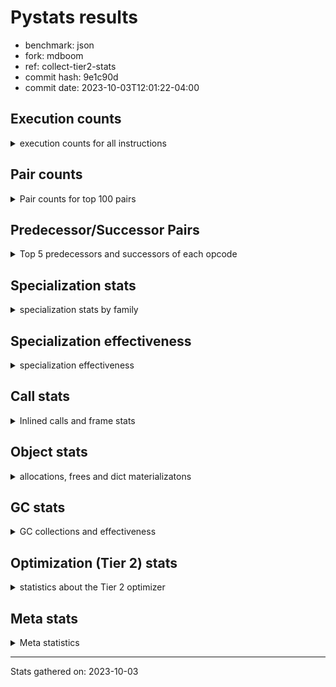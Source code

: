 
# Pystats results

- benchmark: json
- fork: mdboom
- ref: collect-tier2-stats
- commit hash: 9e1c90d
- commit date: 2023-10-03T12:01:22-04:00

## Execution counts

<details>
<summary> execution counts for all instructions </summary>

|Name | Count | Self | Cumulative | Miss ratio | 
|---|---:|---:|---:|---:|
| LOAD_FAST | 18,581,640 | 22.8% | 22.8% |  |
| POP_JUMP_IF_NOT_NONE | 6,192,000 | 7.6% | 30.4% |  |
| CALL | 5,163,560 | 6.3% | 36.7% |  |
| LOAD_FAST_LOAD_FAST | 4,129,260 | 5.1% | 41.8% |  |
| PUSH_NULL | 3,098,160 | 3.8% | 45.6% |  |
| LOAD_ATTR_METHOD_NO_DICT | 3,097,080 | 3.8% | 49.4% |  |
| RESUME_CHECK | 3,096,360 | 3.8% | 53.2% |  |
| LOAD_CONST | 3,096,360 | 3.8% | 57.0% |  |
| RETURN_VALUE | 3,096,240 | 3.8% | 60.8% |  |
| LOAD_GLOBAL_BUILTIN | 3,096,120 | 3.8% | 64.5% |  |
| POP_JUMP_IF_FALSE | 3,096,000 | 3.8% | 68.3% |  |
| UNPACK_SEQUENCE_TWO_TUPLE | 2,064,120 | 2.5% | 70.9% |  |
| STORE_FAST_STORE_FAST | 2,064,120 | 2.5% | 73.4% |  |
| CALL_METHOD_DESCRIPTOR_FAST | 2,064,060 | 2.5% | 75.9% |  |
| TO_BOOL_BOOL | 2,064,000 | 2.5% | 78.5% |  |
| LOAD_ATTR_METHOD_WITH_VALUES | 2,064,000 | 2.5% | 81.0% |  |
| STORE_FAST | 1,036,260 | 1.3% | 82.3% |  |
| LOAD_GLOBAL_MODULE | 1,034,260 | 1.3% | 83.5% |  |
| LOAD_ATTR_MODULE | 1,034,020 | 1.3% | 84.8% |  |
| POP_JUMP_IF_TRUE | 1,032,960 | 1.3% | 86.1% |  |
| ENTER_EXECUTOR | 1,032,960 | 1.3% | 87.3% |  |
| TO_BOOL | 1,032,240 | 1.3% | 88.6% |  |
| POP_TOP | 1,032,180 | 1.3% | 89.9% |  |
| LOAD_ATTR_INSTANCE_VALUE | 1,032,120 | 1.3% | 91.1% |  |
| NOP | 1,032,060 | 1.3% | 92.4% |  |
| BUILD_TUPLE | 1,032,060 | 1.3% | 93.7% |  |
| COMPARE_OP_INT | 1,032,000 | 1.3% | 94.9% |  |
| CALL_PY_WITH_DEFAULTS | 1,032,000 | 1.3% | 96.2% |  |
| CALL_LEN | 1,032,000 | 1.3% | 97.5% |  |
| CALL_KW | 1,032,000 | 1.3% | 98.7% |  |
| CALL_ISINSTANCE | 1,032,000 | 1.3% | 100.0% |  |
| GET_ITER | 1,020 | 0.0% | 100.0% |  |
| CALL_LIST_APPEND | 1,020 | 0.0% | 100.0% |  |
| TO_BOOL_STR | 960 | 0.0% | 100.0% |  |
| FOR_ITER_LIST | 960 | 0.0% | 100.0% |  |
| BINARY_OP_SUBTRACT_FLOAT | 960 | 0.0% | 100.0% |  |
| BINARY_OP_ADD_FLOAT | 960 | 0.0% | 100.0% | 6.2% |
| LOAD_ATTR | 320 | 0.0% | 100.0% |  |
| STORE_ATTR_INSTANCE_VALUE | 180 | 0.0% | 100.0% |  |
| LOAD_DEREF | 180 | 0.0% | 100.0% |  |
| LOAD_GLOBAL | 140 | 0.0% | 100.0% |  |
| RETURN_CONST | 120 | 0.0% | 100.0% |  |
| INTERPRETER_EXIT | 120 | 0.0% | 100.0% |  |
| CALL_PY_EXACT_ARGS | 120 | 0.0% | 100.0% |  |
| CALL_FUNCTION_EX | 120 | 0.0% | 100.0% |  |
| BUILD_LIST | 120 | 0.0% | 100.0% |  |
| BINARY_OP | 80 | 0.0% | 100.0% |  |
| LOAD_FAST_CHECK | 60 | 0.0% | 100.0% |  |
| LIST_EXTEND | 60 | 0.0% | 100.0% |  |
| FOR_ITER_RANGE | 60 | 0.0% | 100.0% |  |
| COPY_FREE_VARS | 60 | 0.0% | 100.0% |  |
| CALL_METHOD_DESCRIPTOR_FAST_WITH_KEYWORDS | 60 | 0.0% | 100.0% |  |
| CALL_INTRINSIC_1 | 60 | 0.0% | 100.0% |  |
| CALL_BUILTIN_FAST_WITH_KEYWORDS | 60 | 0.0% | 100.0% |  |
| CALL_BUILTIN_FAST | 60 | 0.0% | 100.0% |  |
| CALL_BUILTIN_CLASS | 60 | 0.0% | 100.0% |  |
| BINARY_SLICE | 60 | 0.0% | 100.0% |  |
| BEFORE_WITH | 60 | 0.0% | 100.0% |  |
| UNPACK_SEQUENCE | 20 | 0.0% | 100.0% |  |
| JUMP_BACKWARD | 20 | 0.0% | 100.0% |  |


</details>

## Pair counts

<details>
<summary> Pair counts for top 100 pairs </summary>

|Pair | Count | Self | Cumulative | 
|---|---:|---:|---:|
| POP_JUMP_IF_NOT_NONE LOAD_FAST | 6,192,000 | 7.6% | 7.6% |
| LOAD_FAST POP_JUMP_IF_NOT_NONE | 6,192,000 | 7.6% | 15.2% |
| POP_JUMP_IF_FALSE LOAD_FAST | 3,096,000 | 3.8% | 19.0% |
| UNPACK_SEQUENCE_TWO_TUPLE STORE_FAST_STORE_FAST | 2,064,120 | 2.5% | 21.5% |
| PUSH_NULL LOAD_FAST | 2,064,120 | 2.5% | 24.0% |
| LOAD_GLOBAL_BUILTIN LOAD_FAST | 2,064,060 | 2.5% | 26.6% |
| LOAD_CONST CALL | 2,064,060 | 2.5% | 29.1% |
| TO_BOOL_BOOL POP_JUMP_IF_FALSE | 2,064,000 | 2.5% | 31.6% |
| LOAD_FAST_LOAD_FAST CALL | 2,064,000 | 2.5% | 34.2% |
| LOAD_FAST LOAD_GLOBAL_BUILTIN | 2,064,000 | 2.5% | 36.7% |
| LOAD_ATTR_METHOD_NO_DICT CALL_METHOD_DESCRIPTOR_FAST | 2,064,000 | 2.5% | 39.2% |
| CALL LOAD_ATTR_METHOD_NO_DICT | 2,064,000 | 2.5% | 41.8% |
| STORE_FAST LOAD_FAST | 1,035,000 | 1.3% | 43.0% |
| LOAD_ATTR_MODULE PUSH_NULL | 1,034,020 | 1.3% | 44.3% |
| LOAD_FAST LOAD_ATTR_METHOD_NO_DICT | 1,033,000 | 1.3% | 45.6% |
| POP_JUMP_IF_TRUE LOAD_GLOBAL_MODULE | 1,032,960 | 1.3% | 46.8% |
| LOAD_FAST RETURN_VALUE | 1,032,120 | 1.3% | 48.1% |
| STORE_FAST_STORE_FAST LOAD_FAST_LOAD_FAST | 1,032,060 | 1.3% | 49.4% |
| STORE_FAST_STORE_FAST LOAD_FAST | 1,032,060 | 1.3% | 50.6% |
| RETURN_VALUE RETURN_VALUE | 1,032,060 | 1.3% | 51.9% |
| RESUME_CHECK LOAD_FAST | 1,032,060 | 1.3% | 53.2% |
| LOAD_FAST_LOAD_FAST BUILD_TUPLE | 1,032,060 | 1.3% | 54.4% |
| LOAD_FAST LOAD_ATTR_INSTANCE_VALUE | 1,032,060 | 1.3% | 55.7% |
| CALL_METHOD_DESCRIPTOR_FAST STORE_FAST | 1,032,060 | 1.3% | 56.9% |
| BUILD_TUPLE RETURN_VALUE | 1,032,060 | 1.3% | 58.2% |
| RETURN_VALUE UNPACK_SEQUENCE_TWO_TUPLE | 1,032,040 | 1.3% | 59.5% |
| RESUME_CHECK LOAD_GLOBAL_BUILTIN | 1,032,040 | 1.3% | 60.7% |
| LOAD_FAST CALL | 1,032,040 | 1.3% | 62.0% |
| TO_BOOL POP_JUMP_IF_TRUE | 1,032,000 | 1.3% | 63.3% |
| RETURN_VALUE POP_TOP | 1,032,000 | 1.3% | 64.5% |
| RESUME_CHECK NOP | 1,032,000 | 1.3% | 65.8% |
| PUSH_NULL LOAD_FAST_LOAD_FAST | 1,032,000 | 1.3% | 67.1% |
| POP_TOP ENTER_EXECUTOR | 1,032,000 | 1.3% | 68.3% |
| NOP LOAD_FAST | 1,032,000 | 1.3% | 69.6% |
| LOAD_GLOBAL_MODULE LOAD_ATTR_METHOD_WITH_VALUES | 1,032,000 | 1.3% | 70.9% |
| LOAD_GLOBAL_BUILTIN CALL_ISINSTANCE | 1,032,000 | 1.3% | 72.1% |
| LOAD_FAST_LOAD_FAST PUSH_NULL | 1,032,000 | 1.3% | 73.4% |
| LOAD_FAST TO_BOOL | 1,032,000 | 1.3% | 74.7% |
| LOAD_FAST PUSH_NULL | 1,032,000 | 1.3% | 75.9% |
| LOAD_FAST LOAD_CONST | 1,032,000 | 1.3% | 77.2% |
| LOAD_FAST LOAD_ATTR_METHOD_WITH_VALUES | 1,032,000 | 1.3% | 78.5% |
| LOAD_FAST CALL_PY_WITH_DEFAULTS | 1,032,000 | 1.3% | 79.7% |
| LOAD_FAST CALL_LEN | 1,032,000 | 1.3% | 81.0% |
| LOAD_CONST CALL_KW | 1,032,000 | 1.3% | 82.3% |
| LOAD_ATTR_METHOD_WITH_VALUES LOAD_FAST_LOAD_FAST | 1,032,000 | 1.3% | 83.5% |
| LOAD_ATTR_METHOD_WITH_VALUES LOAD_FAST | 1,032,000 | 1.3% | 84.8% |
| LOAD_ATTR_METHOD_NO_DICT LOAD_CONST | 1,032,000 | 1.3% | 86.0% |
| LOAD_ATTR_INSTANCE_VALUE LOAD_FAST_LOAD_FAST | 1,032,000 | 1.3% | 87.3% |
| COMPARE_OP_INT POP_JUMP_IF_FALSE | 1,032,000 | 1.3% | 88.6% |
| CALL_PY_WITH_DEFAULTS RESUME_CHECK | 1,032,000 | 1.3% | 89.8% |
| CALL_METHOD_DESCRIPTOR_FAST LOAD_CONST | 1,032,000 | 1.3% | 91.1% |
| CALL_LEN COMPARE_OP_INT | 1,032,000 | 1.3% | 92.4% |
| CALL_KW RESUME_CHECK | 1,032,000 | 1.3% | 93.6% |
| CALL_ISINSTANCE TO_BOOL_BOOL | 1,032,000 | 1.3% | 94.9% |
| CALL UNPACK_SEQUENCE_TWO_TUPLE | 1,032,000 | 1.3% | 96.2% |
| CALL TO_BOOL_BOOL | 1,032,000 | 1.3% | 97.4% |
| CALL RESUME_CHECK | 1,032,000 | 1.3% | 98.7% |
| ENTER_EXECUTOR LOAD_ATTR_MODULE | 1,031,940 | 1.3% | 100.0% |
| PUSH_NULL CALL | 2,040 | 0.0% | 100.0% |
| LOAD_GLOBAL_MODULE LOAD_ATTR_MODULE | 2,040 | 0.0% | 100.0% |
| CALL STORE_FAST | 1,920 | 0.0% | 100.0% |
| CALL CALL | 1,360 | 0.0% | 100.0% |
| TO_BOOL_STR POP_JUMP_IF_TRUE | 960 | 0.0% | 100.0% |
| STORE_FAST LOAD_FAST_LOAD_FAST | 960 | 0.0% | 100.0% |
| LOAD_FAST_LOAD_FAST LOAD_FAST | 960 | 0.0% | 100.0% |
| LOAD_FAST TO_BOOL_STR | 960 | 0.0% | 100.0% |
| LOAD_FAST GET_ITER | 960 | 0.0% | 100.0% |
| LOAD_FAST CALL_LIST_APPEND | 960 | 0.0% | 100.0% |
| LOAD_FAST BINARY_OP_SUBTRACT_FLOAT | 960 | 0.0% | 100.0% |
| LOAD_ATTR_METHOD_NO_DICT LOAD_FAST | 960 | 0.0% | 100.0% |
| GET_ITER FOR_ITER_LIST | 960 | 0.0% | 100.0% |
| FOR_ITER_LIST STORE_FAST | 960 | 0.0% | 100.0% |
| ENTER_EXECUTOR LOAD_GLOBAL_MODULE | 960 | 0.0% | 100.0% |
| BINARY_OP_SUBTRACT_FLOAT BINARY_OP_ADD_FLOAT | 960 | 0.0% | 100.0% |
| BINARY_OP_ADD_FLOAT STORE_FAST | 960 | 0.0% | 100.0% |
| CALL_LIST_APPEND ENTER_EXECUTOR | 940 | 0.0% | 100.0% |
| TO_BOOL TO_BOOL | 240 | 0.0% | 100.0% |
| LOAD_FAST LOAD_ATTR | 140 | 0.0% | 100.0% |
| STORE_FAST LOAD_CONST | 120 | 0.0% | 100.0% |
| STORE_ATTR_INSTANCE_VALUE RETURN_CONST | 120 | 0.0% | 100.0% |
| LOAD_FAST STORE_ATTR_INSTANCE_VALUE | 120 | 0.0% | 100.0% |
| LOAD_DEREF PUSH_NULL | 120 | 0.0% | 100.0% |
| LOAD_CONST LOAD_CONST | 120 | 0.0% | 100.0% |
| LOAD_ATTR_INSTANCE_VALUE LOAD_FAST | 120 | 0.0% | 100.0% |
| LOAD_ATTR LOAD_FAST_LOAD_FAST | 120 | 0.0% | 100.0% |
| CALL_PY_EXACT_ARGS RESUME_CHECK | 120 | 0.0% | 100.0% |
| CALL POP_TOP | 120 | 0.0% | 100.0% |
| CACHE RESUME_CHECK | 120 | 0.0% | 100.0% |
| RESUME_CHECK LOAD_GLOBAL_MODULE | 100 | 0.0% | 100.0% |
| LOAD_GLOBAL_MODULE LOAD_ATTR | 100 | 0.0% | 100.0% |
| LOAD_GLOBAL LOAD_GLOBAL_MODULE | 80 | 0.0% | 100.0% |
| STORE_FAST LOAD_GLOBAL_MODULE | 60 | 0.0% | 100.0% |
| STORE_FAST BUILD_LIST | 60 | 0.0% | 100.0% |
| STORE_ATTR_INSTANCE_VALUE LOAD_FAST | 60 | 0.0% | 100.0% |
| RETURN_VALUE INTERPRETER_EXIT | 60 | 0.0% | 100.0% |
| RETURN_CONST POP_TOP | 60 | 0.0% | 100.0% |
| RETURN_CONST INTERPRETER_EXIT | 60 | 0.0% | 100.0% |
| RESUME_CHECK LOAD_FAST_LOAD_FAST | 60 | 0.0% | 100.0% |
| RESUME_CHECK LOAD_DEREF | 60 | 0.0% | 100.0% |
| POP_TOP NOP | 60 | 0.0% | 100.0% |


</details>

## Predecessor/Successor Pairs

<details>
<summary> Top 5 predecessors and successors of each opcode </summary>

### BINARY_SLICE

<details>
<summary> Successors and predecessors for BINARY_SLICE </summary>

|Predecessors | Count | Percentage | 
|---|---:|---:|
| LOAD_CONST | 60 | 100.0% |

|Successors | Count | Percentage | 
|---|---:|---:|
| LOAD_FAST | 60 | 100.0% |


</details>

### CACHE

<details>
<summary> Successors and predecessors for CACHE </summary>

|Predecessors | Count | Percentage | 
|---|---:|---:|

|Successors | Count | Percentage | 
|---|---:|---:|
| RESUME_CHECK | 120 | 100.0% |


</details>

### BEFORE_WITH

<details>
<summary> Successors and predecessors for BEFORE_WITH </summary>

|Predecessors | Count | Percentage | 
|---|---:|---:|
| CALL_BUILTIN_FAST_WITH_KEYWORDS | 60 | 100.0% |

|Successors | Count | Percentage | 
|---|---:|---:|
| STORE_FAST | 60 | 100.0% |


</details>

### GET_ITER

<details>
<summary> Successors and predecessors for GET_ITER </summary>

|Predecessors | Count | Percentage | 
|---|---:|---:|
| LOAD_FAST | 960 | 94.1% |
| CALL_BUILTIN_CLASS | 60 | 5.9% |

|Successors | Count | Percentage | 
|---|---:|---:|
| FOR_ITER_LIST | 960 | 94.1% |
| FOR_ITER_RANGE | 60 | 5.9% |


</details>

### INTERPRETER_EXIT

<details>
<summary> Successors and predecessors for INTERPRETER_EXIT </summary>

|Predecessors | Count | Percentage | 
|---|---:|---:|
| RETURN_VALUE | 60 | 50.0% |
| RETURN_CONST | 60 | 50.0% |

|Successors | Count | Percentage | 
|---|---:|---:|


</details>

### NOP

<details>
<summary> Successors and predecessors for NOP </summary>

|Predecessors | Count | Percentage | 
|---|---:|---:|
| RESUME_CHECK | 1,032,000 | 100.0% |
| POP_TOP | 60 | 0.0% |

|Successors | Count | Percentage | 
|---|---:|---:|
| LOAD_FAST | 1,032,000 | 100.0% |
| LOAD_DEREF | 60 | 0.0% |


</details>

### POP_TOP

<details>
<summary> Successors and predecessors for POP_TOP </summary>

|Predecessors | Count | Percentage | 
|---|---:|---:|
| RETURN_VALUE | 1,032,000 | 100.0% |
| CALL | 120 | 0.0% |
| RETURN_CONST | 60 | 0.0% |

|Successors | Count | Percentage | 
|---|---:|---:|
| ENTER_EXECUTOR | 1,032,000 | 100.0% |
| NOP | 60 | 0.0% |
| LOAD_FAST_CHECK | 60 | 0.0% |
| LOAD_CONST | 60 | 0.0% |


</details>

### PUSH_NULL

<details>
<summary> Successors and predecessors for PUSH_NULL </summary>

|Predecessors | Count | Percentage | 
|---|---:|---:|
| LOAD_ATTR_MODULE | 1,034,020 | 33.4% |
| LOAD_FAST_LOAD_FAST | 1,032,000 | 33.3% |
| LOAD_FAST | 1,032,000 | 33.3% |
| LOAD_DEREF | 120 | 0.0% |
| LOAD_ATTR | 20 | 0.0% |

|Successors | Count | Percentage | 
|---|---:|---:|
| LOAD_FAST | 2,064,120 | 66.6% |
| LOAD_FAST_LOAD_FAST | 1,032,000 | 33.3% |
| CALL | 2,040 | 0.1% |


</details>

### RETURN_VALUE

<details>
<summary> Successors and predecessors for RETURN_VALUE </summary>

|Predecessors | Count | Percentage | 
|---|---:|---:|
| LOAD_FAST | 1,032,120 | 33.3% |
| RETURN_VALUE | 1,032,060 | 33.3% |
| BUILD_TUPLE | 1,032,060 | 33.3% |

|Successors | Count | Percentage | 
|---|---:|---:|
| RETURN_VALUE | 1,032,060 | 33.3% |
| UNPACK_SEQUENCE_TWO_TUPLE | 1,032,040 | 33.3% |
| POP_TOP | 1,032,000 | 33.3% |
| INTERPRETER_EXIT | 60 | 0.0% |
| LOAD_GLOBAL | 40 | 0.0% |


</details>

### TO_BOOL

<details>
<summary> Successors and predecessors for TO_BOOL </summary>

|Predecessors | Count | Percentage | 
|---|---:|---:|
| LOAD_FAST | 1,032,000 | 100.0% |
| TO_BOOL | 240 | 0.0% |

|Successors | Count | Percentage | 
|---|---:|---:|
| POP_JUMP_IF_TRUE | 1,032,000 | 100.0% |
| TO_BOOL | 240 | 0.0% |


</details>

### BINARY_OP

<details>
<summary> Successors and predecessors for BINARY_OP </summary>

|Predecessors | Count | Percentage | 
|---|---:|---:|
| LOAD_FAST | 60 | 75.0% |
| BINARY_OP | 20 | 25.0% |

|Successors | Count | Percentage | 
|---|---:|---:|
| STORE_FAST | 60 | 75.0% |
| BINARY_OP | 20 | 25.0% |


</details>

### BUILD_LIST

<details>
<summary> Successors and predecessors for BUILD_LIST </summary>

|Predecessors | Count | Percentage | 
|---|---:|---:|
| STORE_FAST | 60 | 50.0% |
| LOAD_FAST | 60 | 50.0% |

|Successors | Count | Percentage | 
|---|---:|---:|
| STORE_FAST | 60 | 50.0% |
| LOAD_DEREF | 60 | 50.0% |


</details>

### BUILD_TUPLE

<details>
<summary> Successors and predecessors for BUILD_TUPLE </summary>

|Predecessors | Count | Percentage | 
|---|---:|---:|
| LOAD_FAST_LOAD_FAST | 1,032,060 | 100.0% |

|Successors | Count | Percentage | 
|---|---:|---:|
| RETURN_VALUE | 1,032,060 | 100.0% |


</details>

### CALL

<details>
<summary> Successors and predecessors for CALL </summary>

|Predecessors | Count | Percentage | 
|---|---:|---:|
| LOAD_CONST | 2,064,060 | 40.0% |
| LOAD_FAST_LOAD_FAST | 2,064,000 | 40.0% |
| LOAD_FAST | 1,032,040 | 20.0% |
| PUSH_NULL | 2,040 | 0.0% |
| CALL | 1,360 | 0.0% |

|Successors | Count | Percentage | 
|---|---:|---:|
| LOAD_ATTR_METHOD_NO_DICT | 2,064,000 | 40.0% |
| UNPACK_SEQUENCE_TWO_TUPLE | 1,032,000 | 20.0% |
| TO_BOOL_BOOL | 1,032,000 | 20.0% |
| RESUME_CHECK | 1,032,000 | 20.0% |
| STORE_FAST | 1,920 | 0.0% |


</details>

### CALL_FUNCTION_EX

<details>
<summary> Successors and predecessors for CALL_FUNCTION_EX </summary>

|Predecessors | Count | Percentage | 
|---|---:|---:|
| LOAD_FAST | 60 | 50.0% |
| CALL_INTRINSIC_1 | 60 | 50.0% |

|Successors | Count | Percentage | 
|---|---:|---:|
| RESUME_CHECK | 60 | 50.0% |
| COPY_FREE_VARS | 60 | 50.0% |


</details>

### CALL_INTRINSIC_1

<details>
<summary> Successors and predecessors for CALL_INTRINSIC_1 </summary>

|Predecessors | Count | Percentage | 
|---|---:|---:|
| LIST_EXTEND | 60 | 100.0% |

|Successors | Count | Percentage | 
|---|---:|---:|
| CALL_FUNCTION_EX | 60 | 100.0% |


</details>

### CALL_KW

<details>
<summary> Successors and predecessors for CALL_KW </summary>

|Predecessors | Count | Percentage | 
|---|---:|---:|
| LOAD_CONST | 1,032,000 | 100.0% |

|Successors | Count | Percentage | 
|---|---:|---:|
| RESUME_CHECK | 1,032,000 | 100.0% |


</details>

### COPY_FREE_VARS

<details>
<summary> Successors and predecessors for COPY_FREE_VARS </summary>

|Predecessors | Count | Percentage | 
|---|---:|---:|
| CALL_FUNCTION_EX | 60 | 100.0% |

|Successors | Count | Percentage | 
|---|---:|---:|
| RESUME_CHECK | 60 | 100.0% |


</details>

### ENTER_EXECUTOR

<details>
<summary> Successors and predecessors for ENTER_EXECUTOR </summary>

|Predecessors | Count | Percentage | 
|---|---:|---:|
| POP_TOP | 1,032,000 | 99.9% |
| CALL_LIST_APPEND | 940 | 0.1% |
| JUMP_BACKWARD | 20 | 0.0% |

|Successors | Count | Percentage | 
|---|---:|---:|
| LOAD_ATTR_MODULE | 1,031,940 | 99.9% |
| LOAD_GLOBAL_MODULE | 960 | 0.1% |
| LOAD_FAST | 60 | 0.0% |


</details>

### JUMP_BACKWARD

<details>
<summary> Successors and predecessors for JUMP_BACKWARD </summary>

|Predecessors | Count | Percentage | 
|---|---:|---:|
| CALL_LIST_APPEND | 20 | 100.0% |

|Successors | Count | Percentage | 
|---|---:|---:|
| ENTER_EXECUTOR | 20 | 100.0% |


</details>

### LIST_EXTEND

<details>
<summary> Successors and predecessors for LIST_EXTEND </summary>

|Predecessors | Count | Percentage | 
|---|---:|---:|
| LOAD_DEREF | 60 | 100.0% |

|Successors | Count | Percentage | 
|---|---:|---:|
| CALL_INTRINSIC_1 | 60 | 100.0% |


</details>

### LOAD_ATTR

<details>
<summary> Successors and predecessors for LOAD_ATTR </summary>

|Predecessors | Count | Percentage | 
|---|---:|---:|
| LOAD_FAST | 140 | 43.8% |
| LOAD_GLOBAL_MODULE | 100 | 31.2% |
| LOAD_ATTR | 40 | 12.5% |
| LOAD_GLOBAL | 20 | 6.2% |
| LOAD_FAST_CHECK | 20 | 6.2% |

|Successors | Count | Percentage | 
|---|---:|---:|
| LOAD_FAST_LOAD_FAST | 120 | 37.5% |
| LOAD_ATTR_MODULE | 40 | 12.5% |
| LOAD_ATTR_METHOD_NO_DICT | 40 | 12.5% |
| LOAD_ATTR | 40 | 12.5% |
| CALL_METHOD_DESCRIPTOR_FAST | 40 | 12.5% |


</details>

### LOAD_CONST

<details>
<summary> Successors and predecessors for LOAD_CONST </summary>

|Predecessors | Count | Percentage | 
|---|---:|---:|
| LOAD_FAST | 1,032,000 | 33.3% |
| LOAD_ATTR_METHOD_NO_DICT | 1,032,000 | 33.3% |
| CALL_METHOD_DESCRIPTOR_FAST | 1,032,000 | 33.3% |
| STORE_FAST | 120 | 0.0% |
| LOAD_CONST | 120 | 0.0% |

|Successors | Count | Percentage | 
|---|---:|---:|
| CALL | 2,064,060 | 66.7% |
| CALL_KW | 1,032,000 | 33.3% |
| LOAD_CONST | 120 | 0.0% |
| STORE_FAST | 60 | 0.0% |
| LOAD_FAST | 60 | 0.0% |


</details>

### LOAD_DEREF

<details>
<summary> Successors and predecessors for LOAD_DEREF </summary>

|Predecessors | Count | Percentage | 
|---|---:|---:|
| RESUME_CHECK | 60 | 33.3% |
| NOP | 60 | 33.3% |
| BUILD_LIST | 60 | 33.3% |

|Successors | Count | Percentage | 
|---|---:|---:|
| PUSH_NULL | 120 | 66.7% |
| LIST_EXTEND | 60 | 33.3% |


</details>

### LOAD_FAST

<details>
<summary> Successors and predecessors for LOAD_FAST </summary>

|Predecessors | Count | Percentage | 
|---|---:|---:|
| POP_JUMP_IF_NOT_NONE | 6,192,000 | 33.3% |
| POP_JUMP_IF_FALSE | 3,096,000 | 16.7% |
| PUSH_NULL | 2,064,120 | 11.1% |
| LOAD_GLOBAL_BUILTIN | 2,064,060 | 11.1% |
| STORE_FAST | 1,035,000 | 5.6% |

|Successors | Count | Percentage | 
|---|---:|---:|
| POP_JUMP_IF_NOT_NONE | 6,192,000 | 33.3% |
| LOAD_GLOBAL_BUILTIN | 2,064,000 | 11.1% |
| LOAD_ATTR_METHOD_NO_DICT | 1,033,000 | 5.6% |
| RETURN_VALUE | 1,032,120 | 5.6% |
| LOAD_ATTR_INSTANCE_VALUE | 1,032,060 | 5.6% |


</details>

### LOAD_FAST_CHECK

<details>
<summary> Successors and predecessors for LOAD_FAST_CHECK </summary>

|Predecessors | Count | Percentage | 
|---|---:|---:|
| POP_TOP | 60 | 100.0% |

|Successors | Count | Percentage | 
|---|---:|---:|
| LOAD_ATTR_METHOD_NO_DICT | 40 | 66.7% |
| LOAD_ATTR | 20 | 33.3% |


</details>

### LOAD_FAST_LOAD_FAST

<details>
<summary> Successors and predecessors for LOAD_FAST_LOAD_FAST </summary>

|Predecessors | Count | Percentage | 
|---|---:|---:|
| STORE_FAST_STORE_FAST | 1,032,060 | 25.0% |
| PUSH_NULL | 1,032,000 | 25.0% |
| LOAD_ATTR_METHOD_WITH_VALUES | 1,032,000 | 25.0% |
| LOAD_ATTR_INSTANCE_VALUE | 1,032,000 | 25.0% |
| STORE_FAST | 960 | 0.0% |

|Successors | Count | Percentage | 
|---|---:|---:|
| CALL | 2,064,000 | 50.0% |
| BUILD_TUPLE | 1,032,060 | 25.0% |
| PUSH_NULL | 1,032,000 | 25.0% |
| LOAD_FAST | 960 | 0.0% |
| STORE_ATTR_INSTANCE_VALUE | 60 | 0.0% |


</details>

### LOAD_GLOBAL

<details>
<summary> Successors and predecessors for LOAD_GLOBAL </summary>

|Predecessors | Count | Percentage | 
|---|---:|---:|
| RETURN_VALUE | 40 | 28.6% |
| RESUME_CHECK | 40 | 28.6% |
| STORE_FAST | 20 | 14.3% |
| LOAD_GLOBAL_BUILTIN | 20 | 14.3% |
| LOAD_ATTR_METHOD_NO_DICT | 20 | 14.3% |

|Successors | Count | Percentage | 
|---|---:|---:|
| LOAD_GLOBAL_MODULE | 80 | 57.1% |
| LOAD_GLOBAL_BUILTIN | 40 | 28.6% |
| LOAD_ATTR | 20 | 14.3% |


</details>

### POP_JUMP_IF_FALSE

<details>
<summary> Successors and predecessors for POP_JUMP_IF_FALSE </summary>

|Predecessors | Count | Percentage | 
|---|---:|---:|
| TO_BOOL_BOOL | 2,064,000 | 66.7% |
| COMPARE_OP_INT | 1,032,000 | 33.3% |

|Successors | Count | Percentage | 
|---|---:|---:|
| LOAD_FAST | 3,096,000 | 100.0% |


</details>

### POP_JUMP_IF_NOT_NONE

<details>
<summary> Successors and predecessors for POP_JUMP_IF_NOT_NONE </summary>

|Predecessors | Count | Percentage | 
|---|---:|---:|
| LOAD_FAST | 6,192,000 | 100.0% |

|Successors | Count | Percentage | 
|---|---:|---:|
| LOAD_FAST | 6,192,000 | 100.0% |


</details>

### POP_JUMP_IF_TRUE

<details>
<summary> Successors and predecessors for POP_JUMP_IF_TRUE </summary>

|Predecessors | Count | Percentage | 
|---|---:|---:|
| TO_BOOL | 1,032,000 | 99.9% |
| TO_BOOL_STR | 960 | 0.1% |

|Successors | Count | Percentage | 
|---|---:|---:|
| LOAD_GLOBAL_MODULE | 1,032,960 | 100.0% |


</details>

### RETURN_CONST

<details>
<summary> Successors and predecessors for RETURN_CONST </summary>

|Predecessors | Count | Percentage | 
|---|---:|---:|
| STORE_ATTR_INSTANCE_VALUE | 120 | 100.0% |

|Successors | Count | Percentage | 
|---|---:|---:|
| POP_TOP | 60 | 50.0% |
| INTERPRETER_EXIT | 60 | 50.0% |


</details>

### STORE_FAST

<details>
<summary> Successors and predecessors for STORE_FAST </summary>

|Predecessors | Count | Percentage | 
|---|---:|---:|
| CALL_METHOD_DESCRIPTOR_FAST | 1,032,060 | 99.6% |
| CALL | 1,920 | 0.2% |
| FOR_ITER_LIST | 960 | 0.1% |
| BINARY_OP_ADD_FLOAT | 960 | 0.1% |
| LOAD_CONST | 60 | 0.0% |

|Successors | Count | Percentage | 
|---|---:|---:|
| LOAD_FAST | 1,035,000 | 99.9% |
| LOAD_FAST_LOAD_FAST | 960 | 0.1% |
| LOAD_CONST | 120 | 0.0% |
| LOAD_GLOBAL_MODULE | 60 | 0.0% |
| BUILD_LIST | 60 | 0.0% |


</details>

### STORE_FAST_STORE_FAST

<details>
<summary> Successors and predecessors for STORE_FAST_STORE_FAST </summary>

|Predecessors | Count | Percentage | 
|---|---:|---:|
| UNPACK_SEQUENCE_TWO_TUPLE | 2,064,120 | 100.0% |

|Successors | Count | Percentage | 
|---|---:|---:|
| LOAD_FAST_LOAD_FAST | 1,032,060 | 50.0% |
| LOAD_FAST | 1,032,060 | 50.0% |


</details>

### UNPACK_SEQUENCE

<details>
<summary> Successors and predecessors for UNPACK_SEQUENCE </summary>

|Predecessors | Count | Percentage | 
|---|---:|---:|
| RETURN_VALUE | 20 | 100.0% |

|Successors | Count | Percentage | 
|---|---:|---:|
| UNPACK_SEQUENCE_TWO_TUPLE | 20 | 100.0% |


</details>

### BINARY_OP_ADD_FLOAT

<details>
<summary> Successors and predecessors for BINARY_OP_ADD_FLOAT </summary>

|Predecessors | Count | Percentage | 
|---|---:|---:|
| BINARY_OP_SUBTRACT_FLOAT | 960 | 100.0% |

|Successors | Count | Percentage | 
|---|---:|---:|
| STORE_FAST | 960 | 100.0% |


</details>

### BINARY_OP_SUBTRACT_FLOAT

<details>
<summary> Successors and predecessors for BINARY_OP_SUBTRACT_FLOAT </summary>

|Predecessors | Count | Percentage | 
|---|---:|---:|
| LOAD_FAST | 960 | 100.0% |

|Successors | Count | Percentage | 
|---|---:|---:|
| BINARY_OP_ADD_FLOAT | 960 | 100.0% |


</details>

### CALL_BUILTIN_CLASS

<details>
<summary> Successors and predecessors for CALL_BUILTIN_CLASS </summary>

|Predecessors | Count | Percentage | 
|---|---:|---:|
| LOAD_FAST | 40 | 66.7% |
| CALL | 20 | 33.3% |

|Successors | Count | Percentage | 
|---|---:|---:|
| GET_ITER | 60 | 100.0% |


</details>

### CALL_BUILTIN_FAST

<details>
<summary> Successors and predecessors for CALL_BUILTIN_FAST </summary>

|Predecessors | Count | Percentage | 
|---|---:|---:|
| LOAD_FAST | 60 | 100.0% |

|Successors | Count | Percentage | 
|---|---:|---:|
| UNPACK_SEQUENCE_TWO_TUPLE | 60 | 100.0% |


</details>

### CALL_BUILTIN_FAST_WITH_KEYWORDS

<details>
<summary> Successors and predecessors for CALL_BUILTIN_FAST_WITH_KEYWORDS </summary>

|Predecessors | Count | Percentage | 
|---|---:|---:|
| LOAD_GLOBAL_MODULE | 40 | 66.7% |
| CALL | 20 | 33.3% |

|Successors | Count | Percentage | 
|---|---:|---:|
| BEFORE_WITH | 60 | 100.0% |


</details>

### CALL_ISINSTANCE

<details>
<summary> Successors and predecessors for CALL_ISINSTANCE </summary>

|Predecessors | Count | Percentage | 
|---|---:|---:|
| LOAD_GLOBAL_BUILTIN | 1,032,000 | 100.0% |

|Successors | Count | Percentage | 
|---|---:|---:|
| TO_BOOL_BOOL | 1,032,000 | 100.0% |


</details>

### CALL_LEN

<details>
<summary> Successors and predecessors for CALL_LEN </summary>

|Predecessors | Count | Percentage | 
|---|---:|---:|
| LOAD_FAST | 1,032,000 | 100.0% |

|Successors | Count | Percentage | 
|---|---:|---:|
| COMPARE_OP_INT | 1,032,000 | 100.0% |


</details>

### CALL_LIST_APPEND

<details>
<summary> Successors and predecessors for CALL_LIST_APPEND </summary>

|Predecessors | Count | Percentage | 
|---|---:|---:|
| LOAD_FAST | 960 | 94.1% |
| CALL | 60 | 5.9% |

|Successors | Count | Percentage | 
|---|---:|---:|
| ENTER_EXECUTOR | 940 | 92.2% |
| LOAD_FAST_LOAD_FAST | 60 | 5.9% |
| JUMP_BACKWARD | 20 | 2.0% |


</details>

### CALL_METHOD_DESCRIPTOR_FAST

<details>
<summary> Successors and predecessors for CALL_METHOD_DESCRIPTOR_FAST </summary>

|Predecessors | Count | Percentage | 
|---|---:|---:|
| LOAD_ATTR_METHOD_NO_DICT | 2,064,000 | 100.0% |
| LOAD_ATTR | 40 | 0.0% |
| CALL | 20 | 0.0% |

|Successors | Count | Percentage | 
|---|---:|---:|
| STORE_FAST | 1,032,060 | 50.0% |
| LOAD_CONST | 1,032,000 | 50.0% |


</details>

### CALL_METHOD_DESCRIPTOR_FAST_WITH_KEYWORDS

<details>
<summary> Successors and predecessors for CALL_METHOD_DESCRIPTOR_FAST_WITH_KEYWORDS </summary>

|Predecessors | Count | Percentage | 
|---|---:|---:|
| LOAD_ATTR_METHOD_NO_DICT | 40 | 66.7% |
| CALL | 20 | 33.3% |

|Successors | Count | Percentage | 
|---|---:|---:|
| STORE_FAST | 60 | 100.0% |


</details>

### CALL_PY_EXACT_ARGS

<details>
<summary> Successors and predecessors for CALL_PY_EXACT_ARGS </summary>

|Predecessors | Count | Percentage | 
|---|---:|---:|
| LOAD_FAST_LOAD_FAST | 60 | 50.0% |
| LOAD_FAST | 40 | 33.3% |
| CALL | 20 | 16.7% |

|Successors | Count | Percentage | 
|---|---:|---:|
| RESUME_CHECK | 120 | 100.0% |


</details>

### CALL_PY_WITH_DEFAULTS

<details>
<summary> Successors and predecessors for CALL_PY_WITH_DEFAULTS </summary>

|Predecessors | Count | Percentage | 
|---|---:|---:|
| LOAD_FAST | 1,032,000 | 100.0% |

|Successors | Count | Percentage | 
|---|---:|---:|
| RESUME_CHECK | 1,032,000 | 100.0% |


</details>

### COMPARE_OP_INT

<details>
<summary> Successors and predecessors for COMPARE_OP_INT </summary>

|Predecessors | Count | Percentage | 
|---|---:|---:|
| CALL_LEN | 1,032,000 | 100.0% |

|Successors | Count | Percentage | 
|---|---:|---:|
| POP_JUMP_IF_FALSE | 1,032,000 | 100.0% |


</details>

### FOR_ITER_LIST

<details>
<summary> Successors and predecessors for FOR_ITER_LIST </summary>

|Predecessors | Count | Percentage | 
|---|---:|---:|
| GET_ITER | 960 | 100.0% |

|Successors | Count | Percentage | 
|---|---:|---:|
| STORE_FAST | 960 | 100.0% |


</details>

### FOR_ITER_RANGE

<details>
<summary> Successors and predecessors for FOR_ITER_RANGE </summary>

|Predecessors | Count | Percentage | 
|---|---:|---:|
| GET_ITER | 60 | 100.0% |

|Successors | Count | Percentage | 
|---|---:|---:|
| STORE_FAST | 60 | 100.0% |


</details>

### LOAD_ATTR_INSTANCE_VALUE

<details>
<summary> Successors and predecessors for LOAD_ATTR_INSTANCE_VALUE </summary>

|Predecessors | Count | Percentage | 
|---|---:|---:|
| LOAD_FAST | 1,032,060 | 100.0% |
| LOAD_FAST_LOAD_FAST | 60 | 0.0% |

|Successors | Count | Percentage | 
|---|---:|---:|
| LOAD_FAST_LOAD_FAST | 1,032,000 | 100.0% |
| LOAD_FAST | 120 | 0.0% |


</details>

### LOAD_ATTR_METHOD_NO_DICT

<details>
<summary> Successors and predecessors for LOAD_ATTR_METHOD_NO_DICT </summary>

|Predecessors | Count | Percentage | 
|---|---:|---:|
| CALL | 2,064,000 | 66.6% |
| LOAD_FAST | 1,033,000 | 33.4% |
| LOAD_FAST_CHECK | 40 | 0.0% |
| LOAD_ATTR | 40 | 0.0% |

|Successors | Count | Percentage | 
|---|---:|---:|
| CALL_METHOD_DESCRIPTOR_FAST | 2,064,000 | 66.6% |
| LOAD_CONST | 1,032,000 | 33.3% |
| LOAD_FAST | 960 | 0.0% |
| LOAD_GLOBAL_MODULE | 40 | 0.0% |
| CALL_METHOD_DESCRIPTOR_FAST_WITH_KEYWORDS | 40 | 0.0% |


</details>

### LOAD_ATTR_METHOD_WITH_VALUES

<details>
<summary> Successors and predecessors for LOAD_ATTR_METHOD_WITH_VALUES </summary>

|Predecessors | Count | Percentage | 
|---|---:|---:|
| LOAD_GLOBAL_MODULE | 1,032,000 | 50.0% |
| LOAD_FAST | 1,032,000 | 50.0% |

|Successors | Count | Percentage | 
|---|---:|---:|
| LOAD_FAST_LOAD_FAST | 1,032,000 | 50.0% |
| LOAD_FAST | 1,032,000 | 50.0% |


</details>

### LOAD_ATTR_MODULE

<details>
<summary> Successors and predecessors for LOAD_ATTR_MODULE </summary>

|Predecessors | Count | Percentage | 
|---|---:|---:|
| ENTER_EXECUTOR | 1,031,940 | 99.8% |
| LOAD_GLOBAL_MODULE | 2,040 | 0.2% |
| LOAD_ATTR | 40 | 0.0% |

|Successors | Count | Percentage | 
|---|---:|---:|
| PUSH_NULL | 1,034,020 | 100.0% |


</details>

### LOAD_GLOBAL_BUILTIN

<details>
<summary> Successors and predecessors for LOAD_GLOBAL_BUILTIN </summary>

|Predecessors | Count | Percentage | 
|---|---:|---:|
| LOAD_FAST | 2,064,000 | 66.7% |
| RESUME_CHECK | 1,032,040 | 33.3% |
| STORE_FAST | 40 | 0.0% |
| LOAD_GLOBAL | 40 | 0.0% |

|Successors | Count | Percentage | 
|---|---:|---:|
| LOAD_FAST | 2,064,060 | 66.7% |
| CALL_ISINSTANCE | 1,032,000 | 33.3% |
| LOAD_GLOBAL_MODULE | 40 | 0.0% |
| LOAD_GLOBAL | 20 | 0.0% |


</details>

### LOAD_GLOBAL_MODULE

<details>
<summary> Successors and predecessors for LOAD_GLOBAL_MODULE </summary>

|Predecessors | Count | Percentage | 
|---|---:|---:|
| POP_JUMP_IF_TRUE | 1,032,960 | 99.9% |
| ENTER_EXECUTOR | 960 | 0.1% |
| RESUME_CHECK | 100 | 0.0% |
| LOAD_GLOBAL | 80 | 0.0% |
| STORE_FAST | 60 | 0.0% |

|Successors | Count | Percentage | 
|---|---:|---:|
| LOAD_ATTR_METHOD_WITH_VALUES | 1,032,000 | 99.8% |
| LOAD_ATTR_MODULE | 2,040 | 0.2% |
| LOAD_ATTR | 100 | 0.0% |
| LOAD_FAST | 60 | 0.0% |
| CALL_BUILTIN_FAST_WITH_KEYWORDS | 40 | 0.0% |


</details>

### RESUME_CHECK

<details>
<summary> Successors and predecessors for RESUME_CHECK </summary>

|Predecessors | Count | Percentage | 
|---|---:|---:|
| CALL_PY_WITH_DEFAULTS | 1,032,000 | 33.3% |
| CALL_KW | 1,032,000 | 33.3% |
| CALL | 1,032,000 | 33.3% |
| CALL_PY_EXACT_ARGS | 120 | 0.0% |
| CACHE | 120 | 0.0% |

|Successors | Count | Percentage | 
|---|---:|---:|
| LOAD_FAST | 1,032,060 | 33.3% |
| LOAD_GLOBAL_BUILTIN | 1,032,040 | 33.3% |
| NOP | 1,032,000 | 33.3% |
| LOAD_GLOBAL_MODULE | 100 | 0.0% |
| LOAD_FAST_LOAD_FAST | 60 | 0.0% |


</details>

### STORE_ATTR_INSTANCE_VALUE

<details>
<summary> Successors and predecessors for STORE_ATTR_INSTANCE_VALUE </summary>

|Predecessors | Count | Percentage | 
|---|---:|---:|
| LOAD_FAST | 120 | 66.7% |
| LOAD_FAST_LOAD_FAST | 60 | 33.3% |

|Successors | Count | Percentage | 
|---|---:|---:|
| RETURN_CONST | 120 | 66.7% |
| LOAD_FAST | 60 | 33.3% |


</details>

### TO_BOOL_BOOL

<details>
<summary> Successors and predecessors for TO_BOOL_BOOL </summary>

|Predecessors | Count | Percentage | 
|---|---:|---:|
| CALL_ISINSTANCE | 1,032,000 | 50.0% |
| CALL | 1,032,000 | 50.0% |

|Successors | Count | Percentage | 
|---|---:|---:|
| POP_JUMP_IF_FALSE | 2,064,000 | 100.0% |


</details>

### TO_BOOL_STR

<details>
<summary> Successors and predecessors for TO_BOOL_STR </summary>

|Predecessors | Count | Percentage | 
|---|---:|---:|
| LOAD_FAST | 960 | 100.0% |

|Successors | Count | Percentage | 
|---|---:|---:|
| POP_JUMP_IF_TRUE | 960 | 100.0% |


</details>

### UNPACK_SEQUENCE_TWO_TUPLE

<details>
<summary> Successors and predecessors for UNPACK_SEQUENCE_TWO_TUPLE </summary>

|Predecessors | Count | Percentage | 
|---|---:|---:|
| RETURN_VALUE | 1,032,040 | 50.0% |
| CALL | 1,032,000 | 50.0% |
| CALL_BUILTIN_FAST | 60 | 0.0% |
| UNPACK_SEQUENCE | 20 | 0.0% |

|Successors | Count | Percentage | 
|---|---:|---:|
| STORE_FAST_STORE_FAST | 2,064,120 | 100.0% |


</details>


</details>

## Specialization stats

<details>
<summary> specialization stats by family </summary>

### BINARY_SLICE

<details>
<summary> specialization stats for BINARY_SLICE family </summary>

|Kind | Count | Ratio | 
|---|---|---|


</details>

### TO_BOOL

<details>
<summary> specialization stats for TO_BOOL family </summary>

|Kind | Count | Ratio | 
|---|---|---|
| specialization.deferred |      1032000 | 33.3% |
|          hit |      2064960 | 66.7% |

#### Specialization attempts

| | Count | Ratio | 
|---|---:|---:|
| Success | 0 | 0.0% |
| Failure | 240 | 100.0% |

|Failure kind | Count | Ratio | 
|---|---:|---:|
| dict | 240 | 100.0% |


</details>

### BINARY_OP

<details>
<summary> specialization stats for BINARY_OP family </summary>

|Kind | Count | Ratio | 
|---|---|---|
| specialization.deferred |           60 | 3.0% |
|          hit |         1860 | 93.0% |
|         miss |           60 | 3.0% |

#### Specialization attempts

| | Count | Ratio | 
|---|---:|---:|
| Success | 0 | 0.0% |
| Failure | 20 | 100.0% |

|Failure kind | Count | Ratio | 
|---|---:|---:|
| add other | 20 | 100.0% |


</details>

### CALL

<details>
<summary> specialization stats for CALL family </summary>

|Kind | Count | Ratio | 
|---|---|---|
| specialization.deferred |      5162100 | 50.0% |
|          hit |      5161440 | 50.0% |

#### Specialization attempts

| | Count | Ratio | 
|---|---:|---:|
| Success | 120 | 8.2% |
| Failure | 1,340 | 91.8% |

|Failure kind | Count | Ratio | 
|---|---:|---:|
| cmethod | 480 | 35.8% |
| meth descr varargs | 240 | 17.9% |
| code complex parameters | 240 | 17.9% |
| other | 240 | 17.9% |
| cfunc noargs | 120 | 9.0% |
| cfunc varargs | 20 | 1.5% |


</details>

### COMPARE_OP

<details>
<summary> specialization stats for COMPARE_OP family </summary>

|Kind | Count | Ratio | 
|---|---|---|
|          hit |      1032000 | 100.0% |


</details>

### FOR_ITER

<details>
<summary> specialization stats for FOR_ITER family </summary>

|Kind | Count | Ratio | 
|---|---|---|
|          hit |         1020 | 100.0% |


</details>

### JUMP_BACKWARD

<details>
<summary> specialization stats for JUMP_BACKWARD family </summary>

|Kind | Count | Ratio | 
|---|---|---|


</details>

### LOAD_ATTR

<details>
<summary> specialization stats for LOAD_ATTR family </summary>

|Kind | Count | Ratio | 
|---|---|---|
| specialization.deferred |          200 | 0.0% |
|          hit |      7227220 | 100.0% |

#### Specialization attempts

| | Count | Ratio | 
|---|---:|---:|
| Success | 80 | 66.7% |
| Failure | 40 | 33.3% |

|Failure kind | Count | Ratio | 
|---|---:|---:|
| class attr simple | 20 | 50.0% |
| not managed dict | 20 | 50.0% |


</details>

### LOAD_GLOBAL

<details>
<summary> specialization stats for LOAD_GLOBAL family </summary>

|Kind | Count | Ratio | 
|---|---|---|
| specialization.deferred |           20 | 0.0% |
|          hit |      4130380 | 100.0% |

#### Specialization attempts

| | Count | Ratio | 
|---|---:|---:|
| Success | 120 | 100.0% |
| Failure | 0 | 0.0% |

|Failure kind | Count | Ratio | 
|---|---:|---:|


</details>

### POP_JUMP_IF_FALSE

<details>
<summary> specialization stats for POP_JUMP_IF_FALSE family </summary>

|Kind | Count | Ratio | 
|---|---|---|


</details>

### POP_JUMP_IF_NOT_NONE

<details>
<summary> specialization stats for POP_JUMP_IF_NOT_NONE family </summary>

|Kind | Count | Ratio | 
|---|---|---|


</details>

### POP_JUMP_IF_TRUE

<details>
<summary> specialization stats for POP_JUMP_IF_TRUE family </summary>

|Kind | Count | Ratio | 
|---|---|---|


</details>

### STORE_ATTR

<details>
<summary> specialization stats for STORE_ATTR family </summary>

|Kind | Count | Ratio | 
|---|---|---|
|          hit |          180 | 100.0% |


</details>

### UNPACK_SEQUENCE

<details>
<summary> specialization stats for UNPACK_SEQUENCE family </summary>

|Kind | Count | Ratio | 
|---|---|---|
|          hit |      2064120 | 100.0% |

#### Specialization attempts

| | Count | Ratio | 
|---|---:|---:|
| Success | 20 | 100.0% |
| Failure | 0 | 0.0% |

|Failure kind | Count | Ratio | 
|---|---:|---:|


</details>


</details>

## Specialization effectiveness

<details>
<summary> specialization effectiveness </summary>

|Instructions | Count | Ratio | 
|---|---:|---:|
| Basic | 40,265,280 | 49.4% |
| Not specialized | 16,517,460 | 20.3% |
| Specialized | 24,779,540 | 30.4% |

### Deferred by instruction

<details>
<summary> deferred by instruction </summary>

|Name | Count | Ratio | 
|---|---:|---:|
| CALL | 5,162,100 | 83.3% |
| TO_BOOL | 1,032,000 | 16.7% |
| LOAD_ATTR | 200 | 0.0% |
| BINARY_OP | 60 | 0.0% |
| LOAD_GLOBAL | 20 | 0.0% |
| UNPACK_SEQUENCE_TWO_TUPLE | 0 | 0.0% |
| UNPACK_SEQUENCE | 0 | 0.0% |
| TO_BOOL_STR | 0 | 0.0% |
| TO_BOOL_BOOL | 0 | 0.0% |
| STORE_SUBSCR | 0 | 0.0% |


</details>

### Misses by instruction

<details>
<summary> misses by instruction </summary>

|Name | Count | Ratio | 
|---|---:|---:|
| BINARY_OP_ADD_FLOAT | 60 | 100.0% |
| UNPACK_SEQUENCE_TWO_TUPLE | 0 | 0.0% |
| TO_BOOL_STR | 0 | 0.0% |
| TO_BOOL_BOOL | 0 | 0.0% |
| STORE_FAST_STORE_FAST | 0 | 0.0% |
| STORE_FAST | 0 | 0.0% |
| STORE_ATTR_INSTANCE_VALUE | 0 | 0.0% |
| RETURN_VALUE | 0 | 0.0% |
| RETURN_CONST | 0 | 0.0% |
| RESUME_CHECK | 0 | 0.0% |


</details>


</details>

## Call stats

<details>
<summary> Inlined calls and frame stats </summary>

| | Count | Ratio | 
|---|---:|---:|
| Calls to PyEval_EvalDefault | 120 | 0.0% |
| Calls to Python functions inlined | 3,096,240 | 100.0% |
| Calls via PyEval_EvalFrame (total) | 120 | 0.0% |
| Calls via PyEval_EvalFrame (vector) | 120 | 0.0% |
| Calls via PyEval_EvalFrame (generator) | 0 | 0.0% |
| Calls via PyEval_EvalFrame (legacy) | 0 | 0.0% |
| Calls via PyEval_EvalFrame (function vectorcall) | 120 | 0.0% |
| Calls via PyEval_EvalFrame (build class) | 0 | 0.0% |
| Calls via PyEval_EvalFrame (slot) | 0 | 0.0% |
| Calls via PyEval_EvalFrame (function ex) | 120 | 0.0% |
| Calls via PyEval_EvalFrame (api) | 60 | 0.0% |
| Calls via PyEval_EvalFrame (method) | 0 | 0.0% |
| Frames pushed | 3,096,360 | 100.0% |
| Frame objects created | 0 | 0.0% |


</details>

## Object stats

<details>
<summary> allocations, frees and dict materializatons </summary>

| | Count | Ratio | 
|---|---:|---:|
| Allocations from freelist | 8,260,000 | 14.3% |
| Frees to freelist | 8,260,020 |  |
| Allocations | 49,622,440 | 85.7% |
| Allocations to 512 bytes | 49,554,160 | 85.6% |
| Allocations to 4 kbytes | 67,980 | 0.1% |
| Allocations over 4 kbytes | 300 | 0.0% |
| Frees | 51,686,407 |  |
| New values | 60 |  |
| Interpreter increfs | 41,296,600 | 29.4% |
| Interpreter decrefs | 46,458,240 | 24.4% |
| Increfs | 99,176,884 | 70.6% |
| Decrefs | 143,641,251 | 75.6% |
| Materialize dict (on request) | 0 | 0.0% |
| Materialize dict (new key) | 0 | 0.0% |
| Materialize dict (too big) | 0 | 0.0% |
| Materialize dict (str subclass) | 0 | 0.0% |
| Dematerialize dict | 0 | 0.0% |
| Method cache hits | 2,914 |  |
| Method cache misses | 66 |  |
| Method cache collisions | 63 |  |
| Method cache dunder hits | 300 |  |
| Method cache dunder misses | 0 |  |


</details>

## GC stats

<details>
<summary> GC collections and effectiveness </summary>

|Generation | Collections | Objects collected | Object visits | 
|---:|---:|---:|---:|
| 0 | 0 | 0 | 0 |
| 1 | 0 | 0 | 0 |
| 2 | 0 | 0 | 0 |


</details>

## Optimization (Tier 2) stats

<details>
<summary> statistics about the Tier 2 optimizer </summary>

### Overall stats

<details>
<summary> overall stats </summary>

| | Count | Ratio | 
|---|---:|---:|
| Optimization attempts | 20 |  |
| Traces created | 20 | 100.0% |
| Traces executed | 1,032,960 |  |
| Uops executed | 15,482,640 | 14 |
| Trace stack overflow | 0 |  |
| Trace stack underflow | 0 |  |
| Trace too long | 0 |  |
| Inner loop found | 0 |  |
| Recursive call | 0 |  |


</details>

**Trace length histogram**

|Range | Count | Ratio | 
|---|---:|---:|
| <= 1 | 0 | 0.0% |
| <= 2 | 0 | 0.0% |
| <= 4 | 0 | 0.0% |
| <= 8 | 0 | 0.0% |
| <= 16 | 20 | 100.0% |

**Optimized trace length histogram**

|Range | Count | Ratio | 
|---|---:|---:|
| <= 1 | 0 | 0.0% |
| <= 2 | 0 | 0.0% |
| <= 4 | 0 | 0.0% |
| <= 8 | 0 | 0.0% |
| <= 16 | 20 | 100.0% |

**Trace run length histogram**

|Range | Count | Ratio | 
|---|---:|---:|
| <= 1 | 0 | 0.0% |
| <= 2 | 0 | 0.0% |
| <= 4 | 0 | 0.0% |
| <= 8 | 1,020 | 0.1% |
| <= 16 | 1,031,940 | 99.9% |

### Uop stats

<details>
<summary> uop stats </summary>

|Uop | Count | Self | Cumulative | 
|---|---:|---:|---:|
| _SET_IP | 4,128,900 | 26.7% | 26.7% |
| _POP_JUMP_IF_TRUE | 1,032,960 | 6.7% | 33.3% |
| _EXIT_TRACE | 1,032,960 | 6.7% | 40.0% |
| _ITER_CHECK_LIST | 1,032,000 | 6.7% | 46.7% |
| _IS_ITER_EXHAUSTED_LIST | 1,032,000 | 6.7% | 53.3% |
| _LOAD_GLOBAL_MODULE | 1,031,940 | 6.7% | 60.0% |
| _GUARD_GLOBALS_VERSION | 1,031,940 | 6.7% | 66.7% |
| STORE_FAST | 1,031,940 | 6.7% | 73.3% |
| _POP_JUMP_IF_FALSE | 1,031,040 | 6.7% | 80.0% |
| _ITER_NEXT_LIST | 1,031,040 | 6.7% | 86.7% |
| TO_BOOL_STR | 1,031,040 | 6.7% | 93.3% |
| LOAD_FAST | 1,031,040 | 6.7% | 100.0% |
| POP_TOP | 1,020 | 0.0% | 100.0% |
| _ITER_CHECK_RANGE | 960 | 0.0% | 100.0% |
| _IS_ITER_EXHAUSTED_RANGE | 960 | 0.0% | 100.0% |
| _ITER_NEXT_RANGE | 900 | 0.0% | 100.0% |


</details>

### Unsupported opcodes

<details>
<summary> unsupported opcodes </summary>

|Opcode | Count | 
|---|---|
| LOAD_ATTR_MODULE | 20 |


</details>


</details>

## Meta stats

<details>
<summary> Meta statistics </summary>

| | Count | 
|---|---:|
| Number of data files | 20 |


</details>

---
Stats gathered on: 2023-10-03
